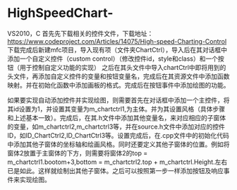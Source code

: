 # HighSpeedChart-
VS2010，C
首先先下载相关的控件文件，下载地址：https://www.codeproject.com/Articles/14075/High-speed-Charting-Control
下载完成后新建mfc项目，导入现有项（文件夹ChartCtrl），导入后在其对话框中添加一个自定义控件（custom control）（修改控件id，style和class）和一个按钮（用于控制自定义功能的实现）
之后在其头文件中导入chartCtrl中即将用到的头文件，再添加自定义控件的变量和按钮变量名，完成后在其资源文件中添加函数映射。并在初始化函数中添加画板的格式。完成后在按钮事件中添加绘图的功能。


如果要实现自动添加控件并实现绘图，则需要首先在对话框中添加一个主控件，将其id设置为1，并设置其变量为m_chartctrl1,为主体。并为其设置风格（具体步骤和上述基本一致）。完成后，在其.h文件中添加其他变量名，来对应相应的子窗体的变量，如m_chartctrl2,m_chartctrl3等，并在source.h文件中添加对应的控件ID，如ID_ChartCtrl2,ID_ChartCtrl3等。设置完成后，在.cpp文件中的初始化代码中添加其他子窗体的坐标轴和绘画风格。同时还要定义其他子窗体的位置。例如将窗体2放置于主窗体的下方，则需要将窗体2的top = m_chartctrl1.bootom+3,bottom = m_chartctrl2.top + m_chartctrl.Height.左右已是如此。这样就绘制出其他子窗体。之后可以按照第一步一样添加按钮及响应事件来实现绘图。
